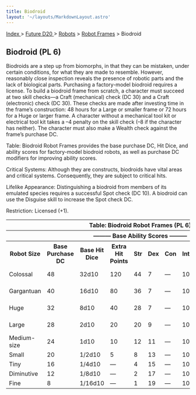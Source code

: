 ```yaml
---
title: Biodroid
layout: '~/layouts/MarkdownLayout.astro'
---
```


[ Index ](/) > [ Future D20 ](/future.d20.srd) > [Robots](/future.d20.srd/robots) > [Robot Frames](/future.d20.srd/robots/robot.frames) > Biodroid

## Biodroid (PL 6)

Biodroids are a step up from biomorphs, in that they can be mistaken, under
certain conditions, for what they are made to resemble. However, reasonably
close inspection reveals the presence of robotic parts and the lack of
biological parts. Purchasing a factory-model biodroid requires a license. To
build a biodroid frame from scratch, a character must succeed at two skill
checks—a Craft (mechanical) check (DC 30) and a Craft (electronic) check (DC
30). These checks are made after investing time in the frame’s construction:
48 hours for a Large or smaller frame or 72 hours for a Huge or larger frame.
A character without a mechanical tool kit or electrical tool kit takes a –4
penalty on the skill check (–8 if the character has neither). The character
must also make a Wealth check against the frame’s purchase DC.

Table: Biodroid Robot Frames provides the base purchase DC, Hit Dice, and
ability scores for factory-model biodroid robots, as well as purchase DC
modifiers for improving ability scores.

Critical Systems: Although they are constructs, biodroids have vital areas and
critical systems. Consequently, they are subject to critical hits.

Lifelike Appearance: Distinguishing a biodroid from members of its emulated
species requires a successful Spot check (DC 10). A biodroid can use the
Disguise skill to increase the Spot check DC.

Restriction: Licensed (+1).


<table> <tr><th colspan="12">Table: Biodroid Robot Frames (PL 6)</th></tr> <tr><th colspan="12">——— Base Ability Scores ———</th></tr> <tr><th>Robot Size</th><th>Base Purchase DC</th><th>Base Hit Dice</th><th>Extra Hit Points</th><th>Str</th><th>Dex</th><th>Con</th><th>Int</th><th>Wis</th><th>Cha</th><th>Maximum Hit Dice/Purchase DC Modifier</th></tr> <tr><td>Colossal</td><td>48</td><td>32d10</td><td>120</td><td>44</td><td>7</td><td>—</td><td>10</td><td>10</td><td>5</td><td>45d10/+4 per HD</td></tr> <tr class="shaded"><td>Gargantuan</td><td>40</td><td>16d10</td><td>80</td><td>36</td><td>7</td><td>—</td><td>10</td><td>10</td><td>5</td><td>31d10/+3 per HD</td></tr> <tr><td>Huge</td><td>32</td><td>8d10</td><td>40</td><td>28</td><td>7</td><td>—</td><td>10</td><td>10</td><td>5</td><td>15d10/+2 per HD</td></tr> <tr class="shaded"><td>Large</td><td>28</td><td>2d10</td><td>20</td><td>20</td><td>9</td><td>—</td><td>10</td><td>10</td><td>5</td><td>7d10/+1 per HD</td></tr> <tr><td>Medium-size</td><td>24</td><td>1d10</td><td>10</td><td>12</td><td>11</td><td>—</td><td>10</td><td>10</td><td>5</td><td>—</td></tr> <tr class="shaded"><td>Small</td><td>20</td><td>1/2d10</td><td>5</td><td>8</td><td>13</td><td>—</td><td>10</td><td>10</td><td>5</td><td>—</td></tr> <tr><td>Tiny</td><td>16</td><td>1/4d10</td><td>—</td><td>4</td><td>15</td><td>—</td><td>10</td><td>10</td><td>5</td><td>—</td></tr> <tr class="shaded"><td>Diminutive</td><td>12</td><td>1/8d10</td><td>—</td><td>2</td><td>17</td><td>—</td><td>10</td><td>10</td><td>5</td><td>—</td></tr> <tr><td>Fine</td><td>8</td><td>1/16d10</td><td>—</td><td>1</td><td>19</td><td>—</td><td>10</td><td>10</td><td>5</td><td>—</td></tr> </table>



